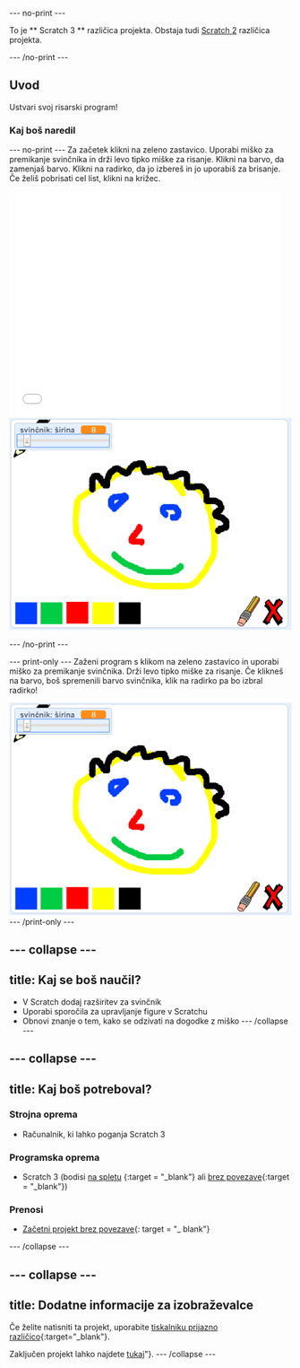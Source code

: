 \--- no-print \---

To je ** Scratch 3 ** različica projekta. Obstaja tudi [Scratch 2](https://projects.raspberrypi.org/en/projects/paint-box-scratch2) različica projekta.

\--- /no-print \---

## Uvod

Ustvari svoj risarski program!

### Kaj boš naredil

\--- no-print \--- Za začetek klikni na zeleno zastavico. Uporabi miško za premikanje svinčnika in drži levo tipko miške za risanje. Klikni na barvo, da zamenjaš barvo. Klikni na radirko, da jo izbereš in jo uporabiš za brisanje. Če želiš pobrisati cel list, klikni na križec.

<div class="scratch-preview">
  <iframe allowtransparency="true" width="485" height="402" src="//scratch.mit.edu/projects/embed/267243161/?autostart=false" frameborder="0" scrolling="no"></iframe>
  <img src="images/showcase.png">
</div>

\--- /no-print \---

\--- print-only \--- Zaženi program s klikom na zeleno zastavico in uporabi miško za premikanje svinčnika. Drži levo tipko miške za risanje. Če klikneš na barvo, boš spremenili barvo svinčnika, klik na radirko pa bo izbral radirko!

![vitrina](images/showcase.png) \--- /print-only \---

## \--- collapse \---

## title: Kaj se boš naučil?

+ V Scratch dodaj razširitev za svinčnik
+ Uporabi sporočila za upravljanje figure v Scratchu
+ Obnovi znanje o tem, kako se odzivati na dogodke z miško \--- /collapse \---

## \--- collapse \---

## title: Kaj boš potreboval?

### Strojna oprema

+ Računalnik, ki lahko poganja Scratch 3

### Programska oprema

+ Scratch 3 (bodisi [na spletu](http://rpf.io/scratchon) {:target = "_blank"} ali [brez povezave](http://rpf.io/scratchoff){:target = "_blank"})

### Prenosi

+ [Začetni projekt brez povezave](http://rpf.io/p/en/paint-box-go){: target = "_ blank"}

\--- /collapse \---

## \--- collapse \---

## title: Dodatne informacije za izobraževalce

Če želite natisniti ta projekt, uporabite [tiskalniku prijazno različico](https://projects.raspberrypi.org/en/projects/paint-box/print){:target="_blank"}.

Zaključen projekt lahko najdete [tukaj](http://rpf.io/p/en/paint-box-get)"}. \--- /collapse \---